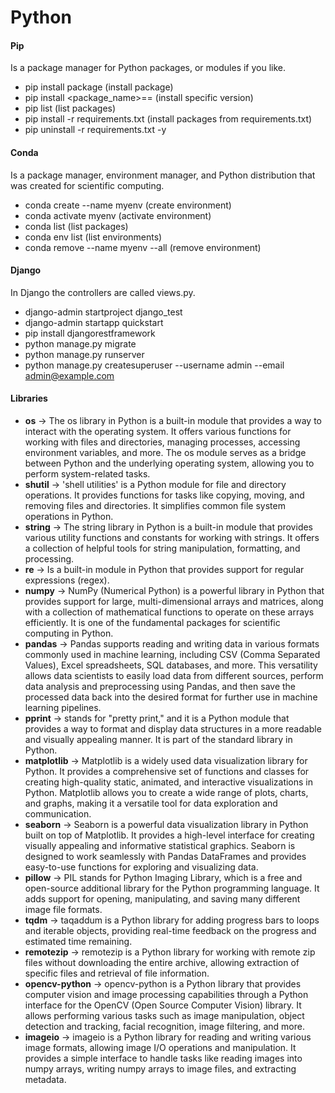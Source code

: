 # Python

#### Pip

Is a package manager for Python packages, or modules if you like.

- pip install package (install package)
- pip install <package_name>==<version> (install specific version)
- pip list (list packages)
- pip install -r requirements.txt (install packages from requirements.txt)
- pip uninstall -r requirements.txt -y

#### Conda

Is a package manager, environment manager, and Python distribution that was created for scientific computing.

- conda create --name myenv (create environment)
- conda activate myenv (activate environment)
- conda list (list packages)
- conda env list (list environments)
- conda remove --name myenv --all (remove environment)

#### Django

In Django the controllers are called views.py. 

- django-admin startproject django_test
- django-admin startapp quickstart
- pip install djangorestframework
- python manage.py migrate
- python manage.py runserver
- python manage.py createsuperuser --username admin --email admin@example.com

#### Libraries

- **os** -> The os library in Python is a built-in module that provides a way to interact with the operating system. It
  offers various functions for working with files and directories, managing processes, accessing environment variables,
  and more. The os module serves as a bridge between Python and the underlying operating system, allowing you to perform
  system-related tasks.
- **shutil** -> 'shell utilities' is a Python module for file and directory operations. It provides functions for tasks
  like copying, moving, and removing files and directories. It simplifies common file system operations in Python.
- **string** -> The string library in Python is a built-in module that provides various utility functions and constants
  for working with strings. It offers a collection of helpful tools for string manipulation, formatting, and processing.
- **re** -> Is a built-in module in Python that provides support for regular expressions (regex).
- **numpy** -> NumPy (Numerical Python) is a powerful library in Python that provides support for large,
  multi-dimensional
  arrays and matrices, along with a collection of mathematical functions to operate on these arrays efficiently. It is
  one of the fundamental packages for scientific computing in Python.
- **pandas** -> Pandas supports reading and writing data in various formats commonly used in machine learning, including
  CSV (Comma
  Separated Values), Excel spreadsheets, SQL databases, and more. This versatility allows data scientists to easily load
  data from different sources, perform data analysis and preprocessing using Pandas, and then save the processed data
  back into the desired format for further use in machine learning pipelines.
- **pprint** -> stands for "pretty print," and it is a Python module that provides a way to format and display data
  structures in a more readable and visually appealing manner. It is part of the standard library in Python.
- **matplotlib** -> Matplotlib is a widely used data visualization library for Python. It provides a comprehensive set
  of functions and classes for creating high-quality static, animated, and interactive visualizations in Python.
  Matplotlib allows you to create a wide range of plots, charts, and graphs, making it a versatile tool for data
  exploration and communication.
- **seaborn** -> Seaborn is a powerful data visualization library in Python built on top of Matplotlib. It provides a
  high-level interface for creating visually appealing and informative statistical graphics. Seaborn is designed to work
  seamlessly with Pandas DataFrames and provides easy-to-use functions for exploring and visualizing data.
- **pillow** -> PIL stands for Python Imaging Library, which is a free and open-source additional library for the Python
  programming language. It adds support for opening, manipulating, and saving many different image file formats.
- **tqdm** -> taqaddum is a Python library for adding progress bars to loops and iterable objects, providing real-time
  feedback on the progress and estimated time remaining.
- **remotezip** -> remotezip is a Python library for working with remote zip files without downloading the entire
  archive, allowing extraction of specific files and retrieval of file information.
- **opencv-python** -> opencv-python is a Python library that provides computer vision and image processing capabilities
  through a Python interface for the OpenCV (Open Source Computer Vision) library. It allows performing various tasks
  such as image manipulation, object detection and tracking, facial recognition, image filtering, and more.
- **imageio** -> imageio is a Python library for reading and writing various image formats, allowing image I/O
  operations and manipulation. It provides a simple interface to handle tasks like reading images into numpy arrays,
  writing numpy arrays to image files, and extracting metadata.
